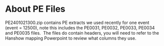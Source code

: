 # About PE Files

PE2401021300.zip contains PE extracts we used recently for one event (event = 12500), note this includes the PE0031, PE0032, PE0033, PE0034 and PE0035 files.  The files do contain headers, you will need to refer to the Hanshow mapping Powerpoint to review what columns they use.

